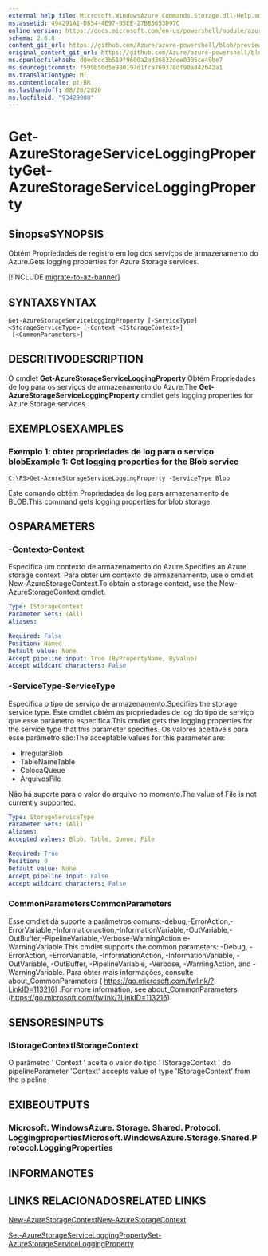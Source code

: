 ```yaml
---
external help file: Microsoft.WindowsAzure.Commands.Storage.dll-Help.xml
ms.assetid: 494291A1-D854-4E97-B5EE-27BB5653D97C
online version: https://docs.microsoft.com/en-us/powershell/module/azure.storage/get-azurestorageserviceloggingproperty
schema: 2.0.0
content_git_url: https://github.com/Azure/azure-powershell/blob/preview/src/Storage/Commands.Storage/help/Get-AzureStorageServiceLoggingProperty.md
original_content_git_url: https://github.com/Azure/azure-powershell/blob/preview/src/Storage/Commands.Storage/help/Get-AzureStorageServiceLoggingProperty.md
ms.openlocfilehash: d0edbcc3b519f9600a2ad36832dee0305ce49be7
ms.sourcegitcommit: f599b50d5e980197d1fca769378df90a842b42a1
ms.translationtype: MT
ms.contentlocale: pt-BR
ms.lasthandoff: 08/20/2020
ms.locfileid: "93429008"
---
```

# <span data-ttu-id="a5b9c-101">Get-AzureStorageServiceLoggingProperty</span><span class="sxs-lookup"><span data-stu-id="a5b9c-101">Get-AzureStorageServiceLoggingProperty</span></span>

## <span data-ttu-id="a5b9c-102">Sinopse</span><span class="sxs-lookup"><span data-stu-id="a5b9c-102">SYNOPSIS</span></span>
<span data-ttu-id="a5b9c-103">Obtém Propriedades de registro em log dos serviços de armazenamento do Azure.</span><span class="sxs-lookup"><span data-stu-id="a5b9c-103">Gets logging properties for Azure Storage services.</span></span>

[!INCLUDE [migrate-to-az-banner](../../includes/migrate-to-az-banner.md)]

## <span data-ttu-id="a5b9c-104">SYNTAX</span><span class="sxs-lookup"><span data-stu-id="a5b9c-104">SYNTAX</span></span>

```
Get-AzureStorageServiceLoggingProperty [-ServiceType] <StorageServiceType> [-Context <IStorageContext>]
 [<CommonParameters>]
```

## <span data-ttu-id="a5b9c-105">DESCRITIVO</span><span class="sxs-lookup"><span data-stu-id="a5b9c-105">DESCRIPTION</span></span>
<span data-ttu-id="a5b9c-106">O cmdlet **Get-AzureStorageServiceLoggingProperty** Obtém Propriedades de log para os serviços de armazenamento do Azure.</span><span class="sxs-lookup"><span data-stu-id="a5b9c-106">The **Get-AzureStorageServiceLoggingProperty** cmdlet gets logging properties for Azure Storage services.</span></span>

## <span data-ttu-id="a5b9c-107">EXEMPLOS</span><span class="sxs-lookup"><span data-stu-id="a5b9c-107">EXAMPLES</span></span>

### <span data-ttu-id="a5b9c-108">Exemplo 1: obter propriedades de log para o serviço blob</span><span class="sxs-lookup"><span data-stu-id="a5b9c-108">Example 1: Get logging properties for the Blob service</span></span>
```
C:\PS>Get-AzureStorageServiceLoggingProperty -ServiceType Blob
```

<span data-ttu-id="a5b9c-109">Este comando obtém Propriedades de log para armazenamento de BLOB.</span><span class="sxs-lookup"><span data-stu-id="a5b9c-109">This command gets logging properties for blob storage.</span></span>

## <span data-ttu-id="a5b9c-110">OS</span><span class="sxs-lookup"><span data-stu-id="a5b9c-110">PARAMETERS</span></span>

### <span data-ttu-id="a5b9c-111">-Contexto</span><span class="sxs-lookup"><span data-stu-id="a5b9c-111">-Context</span></span>
<span data-ttu-id="a5b9c-112">Especifica um contexto de armazenamento do Azure.</span><span class="sxs-lookup"><span data-stu-id="a5b9c-112">Specifies an Azure storage context.</span></span>
<span data-ttu-id="a5b9c-113">Para obter um contexto de armazenamento, use o cmdlet New-AzureStorageContext.</span><span class="sxs-lookup"><span data-stu-id="a5b9c-113">To obtain a storage context, use the New-AzureStorageContext cmdlet.</span></span>

```yaml
Type: IStorageContext
Parameter Sets: (All)
Aliases: 

Required: False
Position: Named
Default value: None
Accept pipeline input: True (ByPropertyName, ByValue)
Accept wildcard characters: False
```

### <span data-ttu-id="a5b9c-114">-ServiceType</span><span class="sxs-lookup"><span data-stu-id="a5b9c-114">-ServiceType</span></span>
<span data-ttu-id="a5b9c-115">Especifica o tipo de serviço de armazenamento.</span><span class="sxs-lookup"><span data-stu-id="a5b9c-115">Specifies the storage service type.</span></span>
<span data-ttu-id="a5b9c-116">Este cmdlet obtém as propriedades de log do tipo de serviço que esse parâmetro especifica.</span><span class="sxs-lookup"><span data-stu-id="a5b9c-116">This cmdlet gets the logging properties for the service type that this parameter specifies.</span></span>
<span data-ttu-id="a5b9c-117">Os valores aceitáveis para esse parâmetro são:</span><span class="sxs-lookup"><span data-stu-id="a5b9c-117">The acceptable values for this parameter are:</span></span>

- <span data-ttu-id="a5b9c-118">Irregular</span><span class="sxs-lookup"><span data-stu-id="a5b9c-118">Blob</span></span> 
- <span data-ttu-id="a5b9c-119">TableName</span><span class="sxs-lookup"><span data-stu-id="a5b9c-119">Table</span></span>
- <span data-ttu-id="a5b9c-120">Coloca</span><span class="sxs-lookup"><span data-stu-id="a5b9c-120">Queue</span></span>
- <span data-ttu-id="a5b9c-121">Arquivos</span><span class="sxs-lookup"><span data-stu-id="a5b9c-121">File</span></span>

<span data-ttu-id="a5b9c-122">Não há suporte para o valor do arquivo no momento.</span><span class="sxs-lookup"><span data-stu-id="a5b9c-122">The value of File is not currently supported.</span></span>

```yaml
Type: StorageServiceType
Parameter Sets: (All)
Aliases: 
Accepted values: Blob, Table, Queue, File

Required: True
Position: 0
Default value: None
Accept pipeline input: False
Accept wildcard characters: False
```

### <span data-ttu-id="a5b9c-123">CommonParameters</span><span class="sxs-lookup"><span data-stu-id="a5b9c-123">CommonParameters</span></span>
<span data-ttu-id="a5b9c-124">Esse cmdlet dá suporte a parâmetros comuns:-debug,-ErrorAction,-ErrorVariable,-Informationaction,-InformationVariable,-OutVariable,-OutBuffer,-PipelineVariable,-Verbose-WarningAction e-WarningVariable.</span><span class="sxs-lookup"><span data-stu-id="a5b9c-124">This cmdlet supports the common parameters: -Debug, -ErrorAction, -ErrorVariable, -InformationAction, -InformationVariable, -OutVariable, -OutBuffer, -PipelineVariable, -Verbose, -WarningAction, and -WarningVariable.</span></span> <span data-ttu-id="a5b9c-125">Para obter mais informações, consulte about_CommonParameters ( https://go.microsoft.com/fwlink/?LinkID=113216) .</span><span class="sxs-lookup"><span data-stu-id="a5b9c-125">For more information, see about_CommonParameters (https://go.microsoft.com/fwlink/?LinkID=113216).</span></span>

## <span data-ttu-id="a5b9c-126">SENSORES</span><span class="sxs-lookup"><span data-stu-id="a5b9c-126">INPUTS</span></span>

### <span data-ttu-id="a5b9c-127">IStorageContext</span><span class="sxs-lookup"><span data-stu-id="a5b9c-127">IStorageContext</span></span>

<span data-ttu-id="a5b9c-128">O parâmetro ' Context ' aceita o valor do tipo ' IStorageContext ' do pipeline</span><span class="sxs-lookup"><span data-stu-id="a5b9c-128">Parameter 'Context' accepts value of type 'IStorageContext' from the pipeline</span></span>

## <span data-ttu-id="a5b9c-129">EXIBE</span><span class="sxs-lookup"><span data-stu-id="a5b9c-129">OUTPUTS</span></span>

### <span data-ttu-id="a5b9c-130">Microsoft. WindowsAzure. Storage. Shared. Protocol. Loggingproperties</span><span class="sxs-lookup"><span data-stu-id="a5b9c-130">Microsoft.WindowsAzure.Storage.Shared.Protocol.LoggingProperties</span></span>

## <span data-ttu-id="a5b9c-131">INFORMA</span><span class="sxs-lookup"><span data-stu-id="a5b9c-131">NOTES</span></span>

## <span data-ttu-id="a5b9c-132">LINKS RELACIONADOS</span><span class="sxs-lookup"><span data-stu-id="a5b9c-132">RELATED LINKS</span></span>

[<span data-ttu-id="a5b9c-133">New-AzureStorageContext</span><span class="sxs-lookup"><span data-stu-id="a5b9c-133">New-AzureStorageContext</span></span>](./New-AzureStorageContext.md)

[<span data-ttu-id="a5b9c-134">Set-AzureStorageServiceLoggingProperty</span><span class="sxs-lookup"><span data-stu-id="a5b9c-134">Set-AzureStorageServiceLoggingProperty</span></span>](./Set-AzureStorageServiceLoggingProperty.md)



